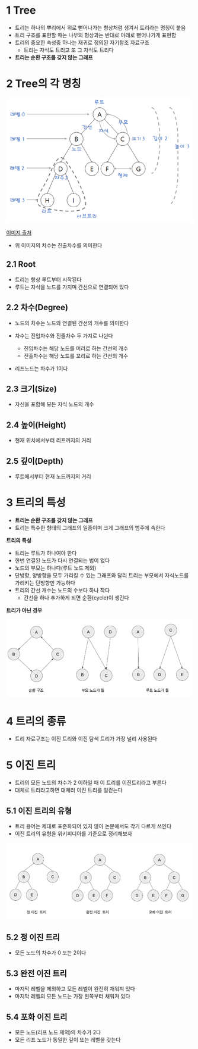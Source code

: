 # 1 Tree

* 트리는 하나의 뿌리에서 위로 뻗어나가는 형상처럼 생겨서 트리라는 명칭이 붙음
* 트리 구조를 표현할 때는 나무의 형상과는 반대로 아래로 뻗어나가게 표현함
* 트리의 중요한 속성중 하나는 재귀로 정의된 자기참조 자료구조
  * 트리는 자식도 트리고 또 그 자식도 트리다
* **트리는 순환 구조를 갖지 않는 그래프**



# 2 Tree의 각 명칭

![파이썬 알고리즘 인터뷰 14장 트리](./images/1.png)

[이미지 출처](https://harlie-98.tistory.com/16)

* 위 이미지의 차수는 진출차수를 의미한다



## 2.1 Root

* 트리는 항상 루트부터 시작된다
* 루트는 자식을 노드를 가지며 간선으로 연결되어 있다



## 2.2 차수(Degree)

* 노드의 차수는 노드와 연결된 간선의 개수를 의미한다
* 차수는 진입차수와 진줄차수 두 가지로 나뉜다
  * 진입차수는 해당 노드를 머리로 하는 간선의 개수
  * 진출차수는 해당 노드를 꼬리로 하는 간선의 개수

* 리프노드는 차수가 1이다



## 2.3 크기(Size)

* 자신을 포함해 모든 자식 노드의 개수



## 2.4 높이(Height)

* 현재 위치에서부터 리프까지의 거리



## 2.5 깊이(Depth)

* 루트에서부터 현재 노드까지의 거리



# 3 트리의 특성

* **트리는 순환 구조를 갖지 않는 그래프**
* 트리는 특수한 형태의 그래프의 일종이며 크게 그래프의 범주에 속한다



**트리의 특성**

* 트리는 루트가 하나여야 한다
* 한번 연결된 노드가 다시 연결되는 법이 없다
* 노드의 부모는 하나다(루트 노드 제외)
* 단방향, 양방향을 모두 가리킬 수 있는 그래프와 달리 트리는 부모에서 자식노드를 가리키는 단방향만 가능하다
* 트리의 간선 개수는 노드의 수보다 하나 작다
  * 간선을 하나 추가하게 되면 순환(cycle)이 생긴다



**트리가 아닌 경우**

![image-20220623202517122](./images/2.png)



# 4 트리의 종류

* 트리 자료구조는 이진 트리와 이진 탐색 트리가 가장 널리 사용된다

# 5 이진 트리

* 트리의 모든 노드의 차수가 2 이하일 때 이 트리를 이진트리라고 부른다
* 대체로 트리라고하면 대체러 이진 트리를 일컫는다



## 5.1 이진 트리의 유형

* 트리 용어는 제대로 표준화되어 있지 않아 논문에서도 각기 다르게 쓰인다
* 이진 트리의 유형을 위키피디아를 기준으로 정리해보자

![image-20220623203615303](./images/3.png)

## 5.2 정 이진 트리

* 모든 노드의 차수가 0 또는 2이다



## 5.3 완전 이진 트리

* 마지막 레벨을 제외하고 모든 레벨이 완전히 채워져 있다
* 마지막 레벨의 모든 노드는 가장 왼쪽부터 채워져 있다



## 5.4 포화 이진 트리

* 모든 노드(리프 노드 제외)의 차수가 2다
* 모든 리프 노드가 동일한 깊이 또는 레벨을 갖는다